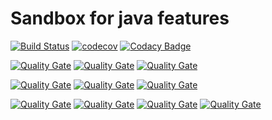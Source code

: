 # Sandbox for java features


[![Build Status](https://travis-ci.org/lukasz-szewc/java8-new-features-example.svg?branch=master)](https://travis-ci.org/lukasz-szewc/java8-new-features-example)
[![codecov](https://codecov.io/gh/lukasz-szewc/java8-new-features-example/branch/master/graph/badge.svg)](https://codecov.io/gh/lukasz-szewc/java8-new-features-example)
[![Codacy Badge](https://api.codacy.com/project/badge/Grade/d28b8106286d47c3bb7beb5d12eaf2ff)](https://www.codacy.com/app/lukasz-szewc/java8-new-features-example?utm_source=github.com&amp;utm_medium=referral&amp;utm_content=lukasz-szewc/java8-new-features-example&amp;utm_campaign=Badge_Grade)

[![Quality Gate](https://sonarcloud.io/api/badges/gate?key=org.luksze:java8-new-features)](https://sonarcloud.io/dashboard/index/org.luksze:java8-new-features)
[![Quality Gate](https://sonarcloud.io/api/badges/measure?key=org.luksze:java8-new-features&metric=ncloc)](https://sonarcloud.io/component_measures?id=org.luksze%3Ajava8-new-features)
[![Quality Gate](https://sonarcloud.io/api/badges/measure?key=org.luksze:java8-new-features&metric=function_complexity)](https://sonarcloud.io/component_measures?id=org.luksze%3Ajava8-new-features)

[![Quality Gate](https://sonarcloud.io/api/badges/measure?key=org.luksze:java8-new-features&metric=blocker_violations)](https://sonarcloud.io/project/issues?id=org.luksze%3Ajava8-new-features&resolved=false)
[![Quality Gate](https://sonarcloud.io/api/badges/measure?key=org.luksze:java8-new-features&metric=critical_violations)](https://sonarcloud.io/project/issues?id=org.luksze%3Ajava8-new-features&resolved=false)
[![Quality Gate](https://sonarcloud.io/api/badges/measure?key=org.luksze:java8-new-features&metric=sqale_debt_ratio)](https://sonarcloud.io/dashboard/index/org.luksze:java8-new-features)

[![Quality Gate](https://sonarcloud.io/api/badges/measure?key=org.luksze:java8-new-features&metric=coverage)](https://sonarcloud.io/component_measures?id=org.luksze%3Ajava8-new-features&metric=coverage)
[![Quality Gate](https://sonarcloud.io/api/badges/measure?key=org.luksze:java8-new-features&metric=test_success_density)](https://sonarcloud.io/dashboard/index/org.luksze:java8-new-features)
[![Quality Gate](https://sonarcloud.io/api/badges/measure?key=org.luksze:java8-new-features&metric=test_errors)](https://sonarcloud.io/dashboard/index/org.luksze:java8-new-features)
[![Quality Gate](https://sonarcloud.io/api/badges/measure?key=org.luksze:java8-new-features&metric=test_failures)](https://sonarcloud.io/dashboard/index/org.luksze:java8-new-features)
